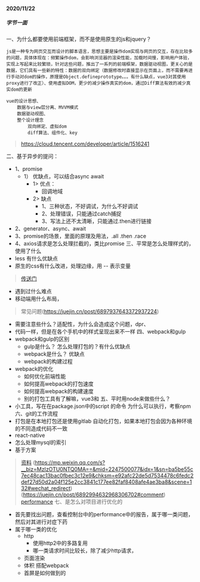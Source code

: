 #### 2020/11/22
##### 字节一面
一、为什么都要使用前端框架，而不是使用原生的js和jquery？
```
js是一种专为网页交互而设计的脚本语言，思想主要是操作dom实现与网页的交互，存在比较多的问题，具体体现在：频繁操作dom，会影响浏览器的渲染性能，加载时间慢，影响用户体验，实现上写起来比较繁琐，针对这些问题，推出了一系列的前端框架，数据驱动视图，更关心的是数据，它们具有一些新的特性：数据的双向绑定（数据修改时直接显示在页面上，而不需要再进行手动对dom的操作，原理是Object.defineprototype。。。有什么缺点，vue3对其使用proxy进行了改正）、使用虚拟DOM，更少的减少操作真实的dom，通过Diff算法有效的减少真实dom的更新

vue的设计思想、
    数据与view层分离、MVVM模式
    数据驱动视图、
    整个设计理念
        双向绑定、虚拟dom
        diff算法、组件化、key
```
> https://cloud.tencent.com/developer/article/1516241

二、基于异步的提问：
- 1、promise
    - 1） 优缺点，可以结合async await
        - 1> 优点：
            - 回调地域
        - 2> 缺点
            - 1、三种状态，不好调试，为什么不好调试
            - 2、处理错误，只能通过catch捕捉
            - 3、写法上还不太清晰，只能通过.then进行链接
- 2、generator、async、await
- 3、promise的场景，里面的原理及用法，.all  .then .race
- 4、axios请求是怎么处理拦截的，类比promise
三、平常是怎么处理样式的，使用了什么
- less 有什么优缺点
- 原生的css有什么改进，处理边缘，用 -- 表示变量
> [传送门](http://www.ruanyifeng.com/blog/2017/05/css-variables.html)
- 遇到过什么难点
- 移动端用什么布局，
> 常见问题(https://juejin.cn/post/6897937643372937224)
- 需要注意些什么？适配性，为什么会造成这个问题，dpr、
- 代码一样，但是在各个手机中的样式呈现出来不一样
四、webpack和gulp
- webpack和gulp的区别
    - gulp是什么？ 怎么处理打包的？有什么优缺点
    - webpack是什么？ 优缺点
    - webpack的构建过程
- webpack的优化
    - 如何优化前端性能
    - 如何提高webpack的打包速度
    - 如何提高webpack的构建速度
    - 别的打包工具有了解嘛，vue3和
五、平时用node来做些什么？ 
- 小工具，写在在package.json中的script 的命令  为什么可以执行，考察npm
六、git的工作流程
- 打包是在本地打包还是使用gitlab 自动化打包，如果本地打包会因为各种环境的不同造成代码不一致
- react-native
- 怎么处理mysql的索引
- 基于方案
> [资料](https://mp.weixin.qq.com/s/ZsYVjzwZm9dG20f3OjMAWw) (https://mp.weixin.qq.com/s?__biz=MzIzOTU0NTQ0MA==&mid=2247500077&idx=1&sn=ba5be55c7ec48cac13bac0fbec3c12e9&chksm=e92afc22de5d7534478c6fedc2def27d50d2a04f125e2cc3841c177ee82faf8408afe4ae3ba8&scene=132#wechat_redirect)
(https://juejin.cn/post/6892994632968306702#comment)
[performance](https://mp.weixin.qq.com/s?__biz=MzI5MTUyMjk0Mw==&mid=2247485181&idx=1&sn=9894db29fa89f155264a1de98d45b247&chksm=ec0e16eddb799ffbe13c480f244b5a8085a485390e3a5c6d042e982ee25c33ba2131c2474417&scene=21#wechat_redirect)
七、是怎么对项目进行优化的
- 首先要找出问题，查看控制台中的performance中的报告，属于哪一类问题，然后对其进行对症下药
- 属于哪一类的优化
    - http
        - 使用http2中的多路复用
        - 哪一类请求时间比较长，除了减少http请求，
    - 页面渲染
    - 体积 搭配webpack
    - 首屏是如何做到的
